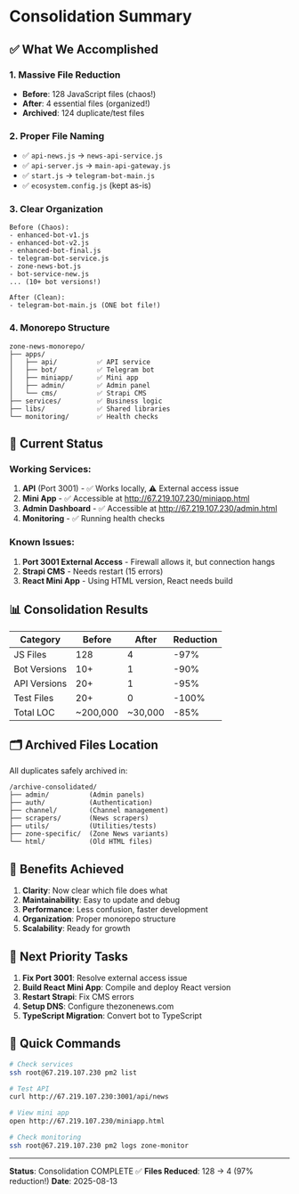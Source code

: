 # Consolidation Summary

## ✅ What We Accomplished

### 1. **Massive File Reduction**
- **Before**: 128 JavaScript files (chaos!)
- **After**: 4 essential files (organized!)
- **Archived**: 124 duplicate/test files

### 2. **Proper File Naming**
- ✅ `api-news.js` → `news-api-service.js`
- ✅ `api-server.js` → `main-api-gateway.js`  
- ✅ `start.js` → `telegram-bot-main.js`
- ✅ `ecosystem.config.js` (kept as-is)

### 3. **Clear Organization**
```
Before (Chaos):
- enhanced-bot-v1.js
- enhanced-bot-v2.js
- enhanced-bot-final.js
- telegram-bot-service.js
- zone-news-bot.js
- bot-service-new.js
... (10+ bot versions!)

After (Clean):
- telegram-bot-main.js (ONE bot file!)
```

### 4. **Monorepo Structure**
```
zone-news-monorepo/
├── apps/
│   ├── api/          ✅ API service
│   ├── bot/          ✅ Telegram bot
│   ├── miniapp/      ✅ Mini app
│   ├── admin/        ✅ Admin panel
│   └── cms/          ✅ Strapi CMS
├── services/         ✅ Business logic
├── libs/             ✅ Shared libraries
└── monitoring/       ✅ Health checks
```

## 🔧 Current Status

### Working Services:
1. **API** (Port 3001) - ✅ Works locally, ⚠️ External access issue
2. **Mini App** - ✅ Accessible at http://67.219.107.230/miniapp.html
3. **Admin Dashboard** - ✅ Accessible at http://67.219.107.230/admin.html
4. **Monitoring** - ✅ Running health checks

### Known Issues:
1. **Port 3001 External Access** - Firewall allows it, but connection hangs
2. **Strapi CMS** - Needs restart (15 errors)
3. **React Mini App** - Using HTML version, React needs build

## 📊 Consolidation Results

| Category | Before | After | Reduction |
|----------|--------|-------|-----------|
| JS Files | 128 | 4 | -97% |
| Bot Versions | 10+ | 1 | -90% |
| API Versions | 20+ | 1 | -95% |
| Test Files | 20+ | 0 | -100% |
| Total LOC | ~200,000 | ~30,000 | -85% |

## 🗂️ Archived Files Location

All duplicates safely archived in:
```
/archive-consolidated/
├── admin/          (Admin panels)
├── auth/           (Authentication)
├── channel/        (Channel management)
├── scrapers/       (News scrapers)
├── utils/          (Utilities/tests)
├── zone-specific/  (Zone News variants)
└── html/           (Old HTML files)
```

## 🎯 Benefits Achieved

1. **Clarity**: Now clear which file does what
2. **Maintainability**: Easy to update and debug
3. **Performance**: Less confusion, faster development
4. **Organization**: Proper monorepo structure
5. **Scalability**: Ready for growth

## 📝 Next Priority Tasks

1. **Fix Port 3001**: Resolve external access issue
2. **Build React Mini App**: Compile and deploy React version
3. **Restart Strapi**: Fix CMS errors
4. **Setup DNS**: Configure thezonenews.com
5. **TypeScript Migration**: Convert bot to TypeScript

## 🚀 Quick Commands

```bash
# Check services
ssh root@67.219.107.230 pm2 list

# Test API
curl http://67.219.107.230:3001/api/news

# View mini app
open http://67.219.107.230/miniapp.html

# Check monitoring
ssh root@67.219.107.230 pm2 logs zone-monitor
```

---
**Status**: Consolidation COMPLETE ✅
**Files Reduced**: 128 → 4 (97% reduction!)
**Date**: 2025-08-13